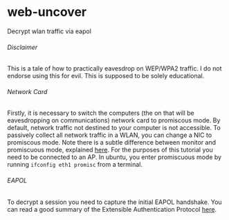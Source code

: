 # web-uncover
Decrypt wlan traffic via eapol

###### Disclaimer
This is a tale of how to practically eavesdrop on WEP/WPA2 traffic. I do not endorse using this for evil. This is supposed to be solely educational.

###### Network Card

Firstly, it is necessary to switch the computers (the on that will be eavesdropping on communications) network card to promiscous mode. By default, network traffic not destined to your computer is not accessible. To passively collect all network traffic in a WLAN, you can change a NIC to promiscous mode. Note there is a subtle difference between monitor and promiscuous mode, explained [here](https://security.stackexchange.com/questions/36997/what-is-the-difference-between-promiscuous-and-monitor-mode-in-wireless-networks). For the purposes of this tutorial you need to be connected to an AP. In ubuntu, you enter promiscuous mode by running ```ifconfig eth1 promisc``` from a terminal.

###### EAPOL

To decrypt a session you need to capture the initial EAPOL handshake. You can read a good summary of the Extensible Authentication Protocol [here](https://sites.google.com/site/amitsciscozone/home/switching/802-1x).

